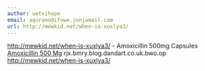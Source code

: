 ```yaml
---
author: uetxihope
email: aqurano@ifowe.jonjamail.com
url: http://mewkid.net/when-is-xuxlya3/
---
```


http://mewkid.net/when-is-xuxlya3/ - Amoxicillin 500mg Capsules <a href="http://mewkid.net/when-is-xuxlya3/">Amoxicillin 500 Mg</a> rjx.bmry.blog.dandart.co.uk.bwo.op http://mewkid.net/when-is-xuxlya3/